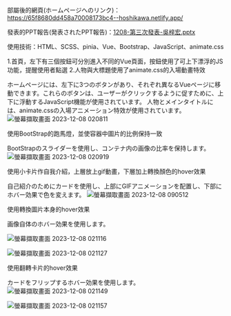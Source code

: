 部屬後的網頁(ホームページへのリンク)：https://65f8680dd458a70008173bc4--hoshikawa.netlify.app/

發表的PPT報告(発表されたPPT報告)：[1208-第三次發表-吳梓宏.pptx](https://github.com/WuTzuHung/HoshikawaWebDesign/files/14339786/1208-.-.pptx)

使用技術：HTML、SCSS、pinia、Vue、Bootstrap、JavaScript、animate.css

1.首頁，左下有三個按鈕可分別進入不同的Vue頁面，按鈕使用了可上下漂浮的JS功能，提醒使用者點選
2.人物與大標題使用了animate.css的入場動畫特效 

ホームページには、左下に3つのボタンがあり、それぞれ異なるVueページに移動できます。これらのボタンは、ユーザーがクリックするように促すために、上下に浮動するJavaScript機能が使用されています。
人物とメインタイトルには、animate.cssの入場アニメーション特效が使用されています。
![螢幕擷取畫面 2023-12-08 020811](https://github.com/WuTzuHung/HoshikawaWebDesign/assets/151004287/449e7fbb-9fba-4f37-b57e-1fb554c0932c)

使用BootStrap的跑馬燈，並使容器中圖片的比例保持一致

BootStrapのスライダーを使用し、コンテナ内の画像の比率を保持します。
![螢幕擷取畫面 2023-12-08 020919](https://github.com/WuTzuHung/HoshikawaWebDesign/assets/151004287/f15b6d6e-b0be-44e2-bb75-34ad5d26c1f2)

使用小卡片作自我介紹，上層放上gif動畫，下層加上轉換顏色的hover效果

自己紹介のためにカードを使用し、上部にGIFアニメーションを配置し、下部にホバー効果で色を変えます。
![螢幕擷取畫面 2023-12-08 090512](https://github.com/WuTzuHung/HoshikawaWebDesign/assets/151004287/c99c5c64-0caf-45d6-9fc7-c18a168252f6)

使用轉換圖片本身的hover效果

画像自体のホバー効果を使用します。

![螢幕擷取畫面 2023-12-08 021116](https://github.com/WuTzuHung/HoshikawaWebDesign/assets/151004287/dbe2f7ad-53a5-48f3-862a-bfe8e8bcc9ec)

![螢幕擷取畫面 2023-12-08 021127](https://github.com/WuTzuHung/HoshikawaWebDesign/assets/151004287/de463ee4-6aee-4d7f-86f1-16acfedcac05)

使用翻轉卡片的hover效果

カードをフリップするホバー効果を使用します。
![螢幕擷取畫面 2023-12-08 021149](https://github.com/WuTzuHung/HoshikawaWebDesign/assets/151004287/387d2fa2-0d2d-44f5-a95c-c27a0ef8e280)

![螢幕擷取畫面 2023-12-08 021157](https://github.com/WuTzuHung/HoshikawaWebDesign/assets/151004287/c21a77dc-58c3-4cc1-8bdd-e96f599bfc3a)


